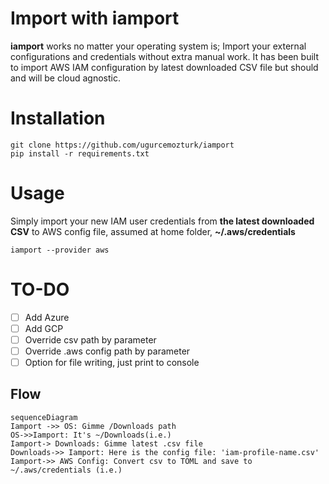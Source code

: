 # Import with iamport

**iamport** works no matter your operating system is; Import your external configurations and credentials without extra manual work. It has been built to import AWS IAM configuration by latest downloaded CSV file but should and will be cloud agnostic.

# Installation

    git clone https://github.com/ugurcemozturk/iamport
    pip install -r requirements.txt


# Usage

Simply import your new IAM user credentials from **the latest downloaded CSV** to AWS config file, assumed at home folder, **~/.aws/credentials**
 

    iamport --provider aws

# TO-DO

 - [ ] Add Azure
 - [ ] Add GCP
 - [ ] Override csv path by parameter
 - [ ] Override .aws config path by parameter
 - [ ] Option for file writing, just print to console

## Flow

```mermaid
sequenceDiagram
Iamport ->> OS: Gimme /Downloads path
OS->>Iamport: It's ~/Downloads(i.e.)
Iamport-> Downloads: Gimme latest .csv file
Downloads->> Iamport: Here is the config file: 'iam-profile-name.csv'
Iamport->> AWS Config: Convert csv to TOML and save to ~/.aws/credentials (i.e.)
```

